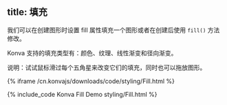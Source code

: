 title: 填充
---

我们可以在创建图形时设置 fill 属性填充一个图形或者在创建后使用 `fill()` 方法修改。

Konva 支持的填充类型有：颜色、纹理、线性渐变和径向渐变。

说明：试试鼠标滑过每个五角星来改变它们的填充，同时也可以拖放图形。

{% iframe /cn.konvajs/downloads/code/styling/Fill.html %}

{% include_code Konva Fill Demo styling/Fill.html %}